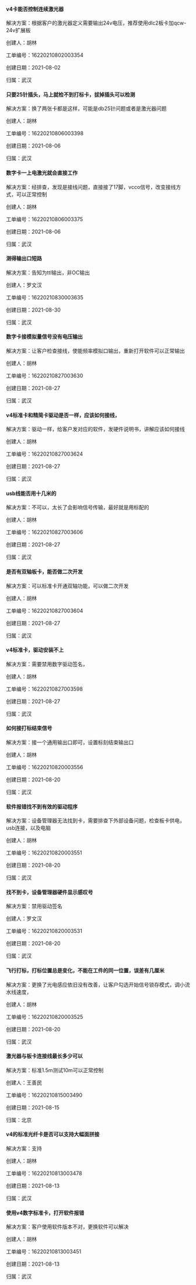 #### v4卡能否控制连续激光器

解决方案：根据客户的激光器定义需要输出24v电压，推荐使用dlc2板卡加qcw-24v扩展板

创建人：胡林

工单编号：16220210802003354

创建日期：2021-08-02

归属：武汉

#### 只要25针插头，马上就检不到打标卡，拔掉插头可以检测

解决方案：换了两张卡都是这样，可能是db25针问题或者是激光器问题

创建人：胡林

工单编号：16220210806003398

创建日期：2021-08-06

归属：武汉

#### 数字卡一上电激光就会直接工作

解决方案：经排查，发现是接线问题，直接接了17脚，vcco信号，改变接线方式，可以正常控制

创建人：胡林

工单编号：16220210806003375

创建日期：2021-08-06

归属：武汉

#### 测得输出口短路

解决方案：告知为ttl输出，非OC输出

创建人：罗文汉

工单编号：16220210830003635

创建日期：2021-08-30

归属：武汉

#### 数字卡接模拟量信号没有电压输出

解决方案：让客户检查接线，使能频率模拟口输出，重新打开软件可以正常输出

创建人：胡林

工单编号：16220210827003630

创建日期：2021-08-27

归属：武汉

#### v4标准卡和精简卡驱动是否一样，应该如何接线，

解决方案：驱动一样，给客户发对应的软件，发硬件说明书，讲解应该如何接线

创建人：胡林

工单编号：16220210827003624

创建日期：2021-08-27

归属：武汉

#### usb线能否用十几米的

解决方案：不可以，太长了会影响信号传输，最好就是用标配的

创建人：胡林

工单编号：16220210827003606

创建日期：2021-08-27

归属：武汉

#### 是否有双轴板卡，能否做二次开发

解决方案：可以标准卡开通双轴功能，可以做二次开发

创建人：胡林

工单编号：16220210827003604

创建日期：2021-08-27

归属：武汉

#### v4标准卡，驱动安装不上

解决方案：需要禁用数字驱动签名，

创建人：胡林

工单编号：16220210827003598

创建日期：2021-08-27

归属：武汉

#### 如何接打标结束信号

解决方案：接一个通用输出口即可，设置标刻结束输出口

创建人：胡林

工单编号：16220210820003556

创建日期：2021-08-20

归属：武汉

#### 软件报错找不到有效的驱动程序

解决方案：设备管理器无法找到卡，需要排查下外部设备问题，检查板卡供电，usb连接，以及电脑

创建人：胡林

工单编号：16220210820003551

创建日期：2021-08-20

归属：武汉

#### 找不到卡，设备管理器硬件显示感叹号

解决方案：禁用驱动签名

创建人：罗文汉

工单编号：16220210820003531

创建日期：2021-08-20

归属：武汉

#### 飞行打标，打标位置总是变化，不能在工件的同一位置，误差有几厘米

解决方案：更换了光电感应依旧没有改善，让客户勾选开始信号锁存模式，调小流水线速度，

创建人：胡林

工单编号：16220210820003525

创建日期：2021-08-20

归属：武汉

#### 激光器与板卡连接线最长多少可以

解决方案：标准1.5m测试10m可以正常控制

创建人：王善民

工单编号：16220210815003490

创建日期：2021-08-15

归属：北京

#### v4的标准光纤卡是否可以支持大幅面拼接

解决方案：支持

创建人：胡林

工单编号：16220210813003478

创建日期：2021-08-13

归属：武汉

#### 使用v4数字标准卡，打开软件报错

解决方案：客户使用软件版本不对，更换软件可以解决

创建人：胡林

工单编号：16220210813003451

创建日期：2021-08-13

归属：武汉